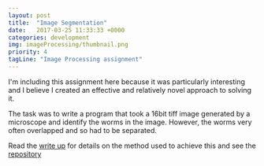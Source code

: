 ```yaml
---
layout: post
title:  "Image Segmentation"
date:   2017-03-25 11:33:33 +0000
categories: development
img: imageProcessing/thumbnail.png
priority: 4
tagLine: "Image Processing assignment"
---
```


I'm including this assignment here because it was particularly interesting and I believe I created an effective and relatively novel approach to solving it.

The task was to write a program that took a 16bit tiff image generated by a microscope and identify the worms in the image. However, the worms very often overlapped and so had to be separated.

Read the <a href="https://docs.google.com/document/d/124QyIX0Y3m3AmNTbp9kbzeJsOdJ4Nh_nlG2vKD2Aggk/edit?usp=sharing">write up</a> for details on the method used to achieve this and see the <a href="https://github.com/Peter-Noble/SM-ImageProcessing">repository</a>
